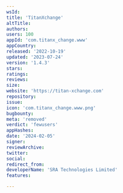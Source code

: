```yaml
---
wsId: 
title: 'TitanXchange'
altTitle: 
authors: 
users: 100
appId: 'com.titanx_change.www'
appCountry: 
released: '2022-10-19'
updated: '2023-07-24'
version: '1.4.3'
stars: 
ratings: 
reviews: 
size: 
website: 'https://titan-xchange.com'
repository: 
issue: 
icon: 'com.titanx_change.www.png'
bugbounty: 
meta: 'removed'
verdict: 'fewusers'
appHashes: 
date: '2024-02-05'
signer: 
reviewArchive: 
twitter: 
social: 
redirect_from: 
developerName: 'SRA Technologies Limited'
features: 

---
```


